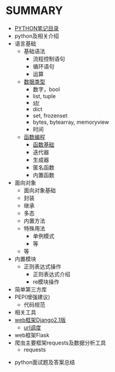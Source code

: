 # SUMMARY

* [PYTHON笔记目录](README.md)
* python及相关介绍
* 语言基础
  - 基础语法
    - 流程控制语句
    - 循环语句
    - 运算
  - [数据类型](语言基础/数据类型/标准类型层级结构.md)
    - 数字，bool
    - list, tuple
    - [str](语言基础/数据类型/str.md)
    - dict
    - set, frozenset
    - bytes, bytearray, memoryview
    - 时间
  - [函数编程](语言基础/函数编程/函数概念及前言.md)
    - [函数基础](语言基础/函数编程/函数基础.md)
    - 迭代器
    - 生成器
    - 匿名函数
    - 内置函数
* 面向对象
  - 面向对象基础
  - 封装
  - 继承
  - 多态
  - 内置方法
  - 特殊用法
    - 单例模式
    - 等
  - 等
* 内置模块
  - 正则表达式操作
    - 正则表达式介绍
    - re模块操作
* 简单第三方库
* PEP(增强建议)
  - 代码规范
* 相关工具
* [web框架Django2.1版](web框架django/简述.md)
  - [url调度](web框架django/url调度.md)
* web框架Flask
* 爬虫主要框架requests及数据分析工具
  - requests

- python面试题及答案总结